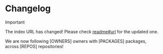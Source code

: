 # Changelog

> [!IMPORTANT]
> The index URL has changed! Please check [readme#url](README.md#url) for the updated one.

We are now following [OWNERS] owners with [PACKAGES] packages, across [REPOS] repositories!

